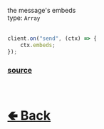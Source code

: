 the message's embeds<br>
type: `Array`<br><br>
```js
client.on("send", (ctx) => {
    ctx.embeds;
});
```

### [source](https://github.com/paigeroid/noscord.js/blob/main/src/Services/TypeService/types/Message/custard/apply.js)


<br> <h1> [🢀 Back](https://github.com/paigeroid/noscord.js/wiki/Types.Message) </h1>